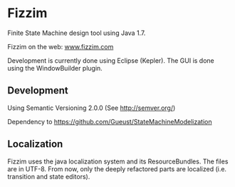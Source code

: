 Fizzim
======

Finite State Machine design tool using Java 1.7.

Fizzim on the web:  www.fizzim.com

Development is currently done using Eclipse (Kepler).
The GUI is done using the WindowBuilder plugin.

Development
-----------

Using Semantic Versioning 2.0.0 (See http://semver.org/)

Dependency to https://github.com/Gueust/StateMachineModelization 


Localization
------------

Fizzim uses the java localization system and its ResourceBundles. The files
are in UTF-8.
From now, only the deeply refactored parts are localized (i.e. transition and
state editors).
